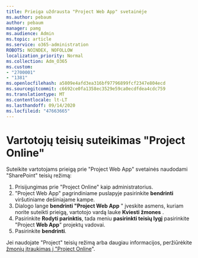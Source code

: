 ```yaml
---
title: Prieiga uždrausta "Project Web App" svetainėje
ms.author: pebaum
author: pebaum
manager: pamg
ms.audience: Admin
ms.topic: article
ms.service: o365-administration
ROBOTS: NOINDEX, NOFOLLOW
localization_priority: Normal
ms.collection: Adm_O365
ms.custom:
- "2700001"
- "1381"
ms.openlocfilehash: a5809e4afd3ea316bf97796899fcf2347e804ecd
ms.sourcegitcommit: c6692ce0fa1358ec3529e59ca0ecdfdea4cdc759
ms.translationtype: MT
ms.contentlocale: lt-LT
ms.lasthandoff: 09/14/2020
ms.locfileid: "47663665"
---
```

# <a name="give-users-permissions-in-project-online"></a>Vartotojų teisių suteikimas "Project Online"

Suteikite vartotojams prieigą prie "Project Web App" svetainės naudodami "SharePoint" teisių režimą:

1. Prisijungimas prie "Project Online" kaip administratorius.
2. "Project Web App" pagrindiniame puslapyje pasirinkite **bendrinti** viršutiniame dešiniajame kampe.
3. Dialogo lange **bendrinti "Project Web App** " įveskite asmens, kuriam norite suteikti prieigą, vartotojo vardą lauke **Kviesti žmones** .
4. Pasirinkite **Rodyti parinktis**, tada meniu **pasirinkti teisių lygį** pasirinkite "Project **Web App**" projektų vadovai.
5. Pasirinkite **bendrinti**.

Jei naudojate "Project" teisių režimą arba daugiau informacijos, peržiūrėkite [žmonių įtraukimas į "Project Online](https://docs.microsoft.com/projectonline/step-2-add-people-to-project-online)".
